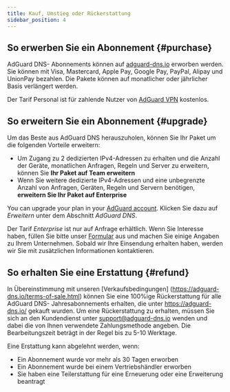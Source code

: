 ```yaml
---
title: Kauf, Umstieg oder Rückerstattung
sidebar_position: 4
---
```


## So erwerben Sie ein Abonnement {#purchase}

AdGuard DNS- Abonnements können auf [adguard-dns.io](https://adguard-dns.io/license.html) erworben werden. Sie können mit Visa, Mastercard, Apple Pay, Google Pay, PayPal, Alipay und UnionPay bezahlen. Die Pakete können auf monatlicher oder jährlicher Basis verlängert werden.

Der Tarif Personal ist für zahlende Nutzer von [AdGuard VPN](https://adguard-vpn.com/welcome.html) kostenlos.

## So erweitern Sie ein Abonnement {#upgrade}

Um das Beste aus AdGuard DNS herauszuholen, können Sie Ihr Paket um die folgenden Vorteile erweitern:

- Um Zugang zu 2 dedizierten IPv4-Adressen zu erhalten und die Anzahl der Geräte, monatlichen Anfragen, Regeln und Server zu erweitern, können Sie **Ihr Paket auf Team erweitern**
- Wenn Sie weitere dedizierte IPv4-Adressen und eine unbegrenzte Anzahl von Anfragen, Geräten, Regeln und Servern benötigen, **erweitern Sie Ihr Paket auf Enterprise**

You can upgrade your plan in your [AdGuard account](https://adguardaccount.com/account/licenses). Klicken Sie dazu auf _Erweitern_ unter dem Abschnitt _AdGuard DNS_.

Der Tarif _Enterprise_ ist nur auf Anfrage erhältlich. Wenn Sie Interesse haben, füllen Sie bitte unser [Formular](https://surveys.adguard.com/dns_enterprise/form.html) aus und machen Sie einige Angaben zu Ihrem Unternehmen. Sobald wir Ihre Einsendung erhalten haben, werden wir Sie mit zusätzlichen Informationen kontaktieren.

## So erhalten Sie eine Erstattung {#refund}

In Übereinstimmung mit unseren [Verkaufsbedingungen] (https://adguard-dns.io/terms-of-sale.html) können Sie eine 100%ige Rückerstattung für alle AdGuard DNS- Jahresabonnements erhalten, die unter https://adguard-dns.io/ gekauft wurden. Um eine Rückerstattung zu erhalten, müssen Sie sich an den Kundendienst unter support@adguard-dns.io wenden und dabei die von Ihnen verwendete Zahlungsmethode angeben. Die Bearbeitungszeit beträgt in der Regel bis zu 5-10 Werktage.

Eine Erstattung kann abgelehnt werden, wenn:

- Ein Abonnement wurde vor mehr als 30 Tagen erworben
- Ein Abonnement wurde bei einem Vertriebshändler erworben
- Sie haben eine Teilerstattung für eine Erneuerung oder eine Erweiterung beantragt
